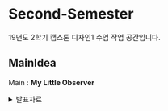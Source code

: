 # Second-Semester

19년도 2학기 캡스톤 디자인1 수업 작업 공간입니다. 

## MainIdea
Main : **My Little Observer**





<details>
<summary>발표자료</summary>

* [\[190911\]브레인스토밍](https://github.com/ForGraduate2020/Second-Semester/blob/master/발표자료/%5B190911%5D브레인스토밍.pptx)
* [\[190918\]아이디어 취합](https://github.com/ForGraduate2020/Second-Semester/raw/master/발표자료/%5B190918%5D아이디어%20취합.pptx)
* [\[190925\]아이디어 확정](https://github.com/ForGraduate2020/Second-Semester/blob/master/발표자료/%5B190925%5D아이디어%20확정.pptx)
* [\[191002\]아이디어 구체화](https://github.com/ForGraduate2020/Second-Semester/blob/master/발표자료/%5B191002%5D아이디어%20구체화.pptx)
* [\[191016\]요구사항 분석](https://github.com/ForGraduate2020/Second-Semester/blob/master/발표자료/%5B191016%5D요구사항%20분석.pptx)
* [\[191106\]아이디어 변경](https://github.com/ForGraduate2020/Second-Semester/blob/master/발표자료/%5B191106%5D아이디어%20변경.pptx)
* [\[191113\]아이디어 확정](https://github.com/ForGraduate2020/Second-Semester/blob/master/발표자료/%5B191113%5D아이디어%20확정.pptx)
* [\[191120\]하드웨어 요구사항](https://github.com/ForGraduate2020/Second-Semester/blob/master/발표자료/%5B191120%5D하드웨어_요구사항.pptx)
* [\[191127\]GUI&Usecase](https://github.com/ForGraduate2020/Second-Semester/blob/master/발표자료/%5B191127%5DGUI_Usecase.pptx)

</details>
